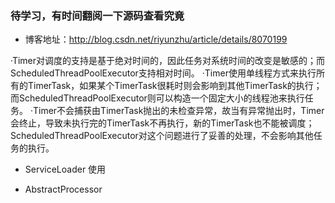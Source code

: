 ### 待学习，有时间翻阅一下源码查看究竟

- 博客地址：http://blog.csdn.net/riyunzhu/article/details/8070199  



·Timer对调度的支持是基于绝对时间的，因此任务对系统时间的改变是敏感的；而ScheduledThreadPoolExecutor支持相对时间。
·Timer使用单线程方式来执行所有的TimerTask，如果某个TimerTask很耗时则会影响到其他TimerTask的执行；而ScheduledThreadPoolExecutor则可以构造一个固定大小的线程池来执行任务。
·Timer不会捕获由TimerTask抛出的未检查异常，故当有异常抛出时，Timer会终止，导致未执行完的TimerTask不再执行，新的TimerTask也不能被调度；ScheduledThreadPoolExecutor对这个问题进行了妥善的处理，不会影响其他任务的执行。




- ServiceLoader 使用


-  AbstractProcessor
